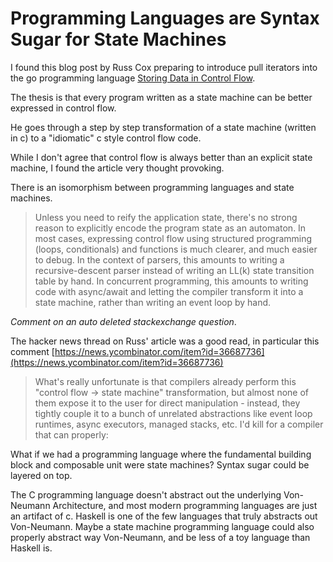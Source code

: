 # Programming Languages are Syntax Sugar for State Machines

I found this blog post by Russ Cox preparing to introduce pull iterators into the go programming language
[Storing Data in Control Flow](https://research.swtch.com/pcdata).

The thesis is that every program written as a state machine can be better expressed in control flow.

He goes through a step by step transformation of a state machine (written in c) to a "idiomatic" c style control flow code.

While I don't agree that control flow is always better than an explicit state machine,
I found the article very thought provoking.

There is an isomorphism between programming languages and state machines.

> Unless you need to reify the application state, there's no strong reason to explicitly encode the program state as an automaton. In most cases, expressing control flow using structured programming (loops, conditionals) and functions is much clearer, and much easier to debug. In the context of parsers, this amounts to writing a recursive-descent parser instead of writing an LL(k) state transition table by hand. In concurrent programming, this amounts to writing code with async/await and letting the compiler transform it into a state machine, rather than writing an event loop by hand.

*Comment on an auto deleted stackexchange question*.

The hacker news thread on Russ' article was a good read,
in particular this comment [https://news.ycombinator.com/item?id=36687736](https://news.ycombinator.com/item?id=36687736)
> What's really unfortunate is that compilers already perform this "control flow -> state machine" transformation, but almost none of them expose it to the user for direct manipulation - instead, they tightly couple it to a bunch of unrelated abstractions like event loop runtimes, async executors, managed stacks, etc. I'd kill for a compiler that can properly:

What if we had a programming language where the fundamental building block and composable unit were state machines?
Syntax sugar could be layered on top.

The C programming language doesn't abstract out the underlying Von-Neumann Architecture, and most modern programming languages are just an artifact of c.
Haskell is one of the few languages that truly abstracts out Von-Neumann.
Maybe a state machine programming language could also properly abstract way Von-Neumann,
and be less of a toy language than Haskell is.

